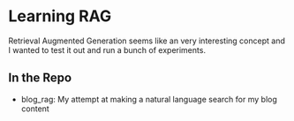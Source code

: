 # Learning RAG

Retrieval Augmented Generation seems like an very interesting concept and I wanted to test it out and run a bunch of experiments.

## In the Repo

- blog_rag: My attempt at making a natural language search for my blog content
